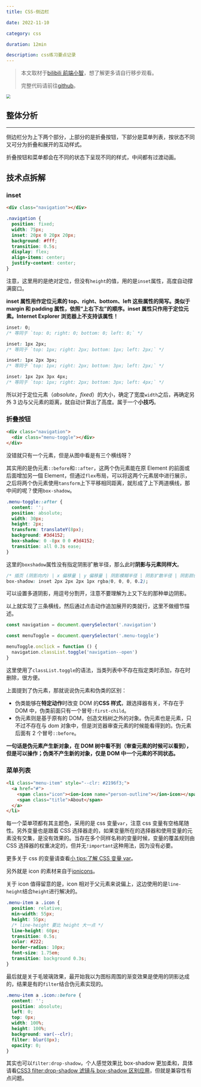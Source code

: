 ```yaml
---
title: CSS-侧边栏

date: 2022-11-10

category: css

duration: 12min

description: css练习要点记录
---
```


> 本文取材于[bilibili 前端小智](https://www.bilibili.com/video/BV1S84y1v7Pq)，想了解更多请自行移步观看。
>
> 完整代码请前往[github](https://github.com/actzjx/css-exercise/tree/main/01-css/01%E4%BE%A7%E8%BE%B9%E6%A0%8F)。

<img src="https://oss.zhuruyi.cn/blog/Kapture%202022-11-10%20at%2011.04.00.gif" style="zoom:67%;" />

## 整体分析

---

侧边栏分为上下两个部分，上部分的是折叠按钮，下部分是菜单列表，按状态不同又可分为折叠和展开的互动样式。

折叠按钮和菜单都会在不同的状态下呈现不同的样式，中间都有过渡动画。

## 技术点拆解

### inset

```html
<div class="navigation"></div>
```

```css
.navigation {
  position: fixed;
  width: 75px;
  inset: 20px 0 20px 20px;
  background: #fff;
  transition: 0.5s;
  display: flex;
  align-items: center;
  justify-content: center;
}
```

注意，这里用的是绝对定位，但没有`height`的值，用的是`inset`属性，高度自动撑满窗口。

**inset 属性用作定位元素的 top、right、bottom、left 这些属性的简写。类似于 margin 和 padding 属性，依照“上右下左”的顺序。inset 属性只作用于定位元素。Internet Explorer 浏览器上不支持该属性！**

```css
inset: 0;
/* 等同于 `top: 0; right: 0; bottom: 0; left: 0;` */

inset: 1px 2px;
/* 等同于 `top: 1px; right: 2px; bottom: 1px; left: 2px;` */

inset: 1px 2px 3px;
/* 等同于 `top: 1px; right: 2px; bottom: 3px; left: 2px;` */

inset: 1px 2px 3px 4px;
/* 等同于 `top: 1px; right: 2px; bottom: 3px; left: 4px;` */
```

所以对于定位元素（_absolute_，_fixed_）的大小，确定了宽度`width`之后，再确定另外 3 边与父元素的距离，就自动计算出了高度。属于一个**小技巧**。

### 折叠按钮

```html
<div class="navigation">
  <div class="menu-toggle"></div>
</div>
```

没错就只有一个元素，但是从图中看是有三个横线呀？

其实用的是伪元素`::before`和`::after`，这两个伪元素能在原 Element 的前面或后面增加另一個 Element，但通过`flex`布局，可以将这两个元素居中进行展示，之后将两个伪元素使用`tansform`上下平移相同距离，就形成了上下两道横线，那中间的呢？使用`box-shadow`。

```css
.menu-toggle::after {
  content: '';
  position: absolute;
  width: 30px;
  height: 2px;
  transform: translateY(8px);
  background: #3d4152;
  box-shadow: 0 -8px 0 0 #3d4152;
  transition: all 0.3s ease;
}
```

这里的`boxshadow`属性没有指定阴影扩散半径，那么此时**阴影与元素同样大**。

```css
/* 插页 (阴影向内) | x 偏移量 | y 偏移量 | 阴影模糊半径 | 阴影扩散半径 | 阴影颜色 */
box-shadow: inset 2px 2px 2px 1px rgba(0, 0, 0, 0.2);
```

可以设置多道阴影，用逗号分割开，注意不要理解为上又下左的那种单边阴影。

以上就实现了三条横线，然后通过点击动作追加展开的类就行，这里不做细节描述。

```js
const navigation = document.querySelector('.navigation')

const menuToggle = document.querySelector('.menu-toggle')

menuToggle.onclick = function () {
  navigation.classList.toggle('navigation--open')
}
```

这里使用了`classList.toggle`的语法，当类列表中不存在指定类时添加，存在时删除，很方便。

上面提到了伪元素，那就说说伪元素和伪类的区别：

- 伪类能够在**特定动作**时改变 DOM 的**CSS 样式**，跟选择器有关，不存在于 DOM 中，伪类前面只有一个冒号`:first-child`。
- 伪元素则是基于原有的 DOM，创造文档树之外的对象。伪元素也是元素，只不过不存在与 dom 对象中，但是浏览器审查元素的时候能看得到的。伪元素后面有 2 个冒号`::before`。

**一句话是伪元素产生新对象，在 DOM 树中看不到（审查元素的时候可以看到），但是可以操作；伪类不产生新的对象，仅是 DOM 中一个元素的不同状态。**

### 菜单列表

```html
<li class="menu-item" style="--clr: #2196f3;">
  <a href="#">
    <span class="icon"><ion-icon name="person-outline"></ion-icon></span>
    <span class="title">About</span>
  </a>
</li>
```

每一个菜单项都有其主题色，采用的是 css 变量`var`，注意 css 变量有空格尾随性。另外变量也是跟着 CSS 选择器走的，如果变量所在的选择器和使用变量的元素没有交集，是没有效果的。当存在多个同样名称的变量时候，变量的覆盖规则由 CSS 选择器的权重决定的，但并无`!important`这种用法，因为没有必要。

更多关于 css 的变量请查看[小 tips:了解 CSS 变量 var](https://www.zhangxinxu.com/wordpress/2016/11/css-css3-variables-var/)。

另外就是 icon 的素材来自于[ionicons](https://ionic.io/ionicons)。

关于 icon 值得留意的是，icon 相对于父元素来说偏上，这边使用的是`line-height`结合`height`进行解决的。

```css
.menu-item a .icon {
  position: relative;
  min-width: 55px;
  height: 55px;
  /* line-height 要比 height 大一点 */
  line-height: 60px;
  transition: 0.5s;
  color: #222;
  border-radius: 10px;
  font-size: 1.75em;
  transition: background 0.3s;
}
```

最后就是关于毛玻璃效果，最开始我以为图标周围的渐变效果是使用的阴影达成的，结果是有的`filter`结合伪元素实现的。

```css
.menu-item a .icon::before {
  content: '';
  position: absolute;
  left: 0;
  top: 0px;
  width: 100%;
  height: 100%;
  background: var(--clr);
  filter: blur(8px);
  opacity: 0;
}
```

其实也可以`filter:drop-shadow`，个人感觉效果比 box-shadow 更加柔和，具体请看[CSS3 filter:drop-shadow 滤镜与 box-shadow 区别应用](https://www.zhangxinxu.com/wordpress/2016/05/css3-filter-drop-shadow-vs-box-shadow/)，但就是兼容性有点问题。
